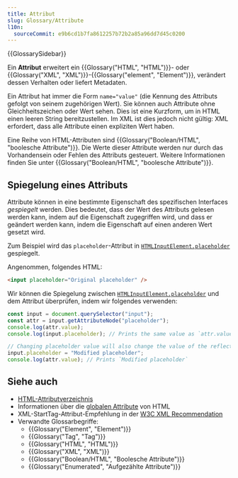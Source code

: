 ```yaml
---
title: Attribut
slug: Glossary/Attribute
l10n:
  sourceCommit: e9b6cd1b7fa8612257b72b2a85a96dd7d45c0200
---
```


{{GlossarySidebar}}

Ein **Attribut** erweitert ein {{Glossary("HTML", "HTML")}}- oder {{Glossary("XML", "XML")}}-{{Glossary("element", "Element")}}, verändert dessen Verhalten oder liefert Metadaten.

Ein Attribut hat immer die Form `name="value"` (die Kennung des Attributs gefolgt von seinem zugehörigen Wert). Sie können auch Attribute ohne Gleichheitszeichen oder Wert sehen. Dies ist eine Kurzform, um in HTML einen leeren String bereitzustellen. Im XML ist dies jedoch nicht gültig: XML erfordert, dass alle Attribute einen expliziten Wert haben.

Eine Reihe von HTML-Attributen sind {{Glossary("Boolean/HTML", "boolesche Attribute")}}. Die Werte dieser Attribute werden nur durch das Vorhandensein oder Fehlen des Attributs gesteuert. Weitere Informationen finden Sie unter {{Glossary("Boolean/HTML", "boolesche Attribute")}}.

## Spiegelung eines Attributs

Attribute können in eine bestimmte Eigenschaft des spezifischen Interfaces _gespiegelt_ werden. Dies bedeutet, dass der Wert des Attributs gelesen werden kann, indem auf die Eigenschaft zugegriffen wird, und dass er geändert werden kann, indem die Eigenschaft auf einen anderen Wert gesetzt wird.

Zum Beispiel wird das `placeholder`-Attribut in [`HTMLInputElement.placeholder`](/de/docs/Web/API/HTMLInputElement/placeholder) gespiegelt.

Angenommen, folgendes HTML:

```html
<input placeholder="Original placeholder" />
```

Wir können die Spiegelung zwischen [`HTMLInputElement.placeholder`](/de/docs/Web/API/HTMLInputElement/placeholder) und dem Attribut überprüfen, indem wir folgendes verwenden:

```js
const input = document.querySelector("input");
const attr = input.getAttributeNode("placeholder");
console.log(attr.value);
console.log(input.placeholder); // Prints the same value as `attr.value`

// Changing placeholder value will also change the value of the reflected attribute.
input.placeholder = "Modified placeholder";
console.log(attr.value); // Prints `Modified placeholder`
```

## Siehe auch

- [HTML-Attributverzeichnis](/de/docs/Web/HTML/Reference/Attributes)
- Informationen über die [globalen Attribute](/de/docs/Web/HTML/Reference/Global_attributes) von HTML
- XML-StartTag-Attribut-Empfehlung in der [W3C XML Recommendation](https://www.w3.org/TR/xml#sec-starttags)
- Verwandte Glossarbegriffe:
  - {{Glossary("Element", "Element")}}
  - {{Glossary("Tag", "Tag")}}
  - {{Glossary("HTML", "HTML")}}
  - {{Glossary("XML", "XML")}}
  - {{Glossary("Boolean/HTML", "Boolesche Attribute")}}
  - {{Glossary("Enumerated", "Aufgezählte Attribute")}}
